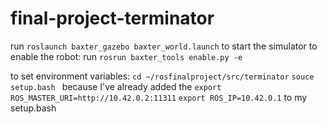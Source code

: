 # final-project-terminator

run `roslaunch baxter_gazebo baxter_world.launch` to start the simulator
to enable the robot: run `rosrun baxter_tools enable.py -e`

to set environment variables:
`cd ~/rosfinalproject/src/terminator`
`souce setup.bash `
because I've already added the
`export ROS_MASTER_URI=http://10.42.0.2:11311`
`export ROS_IP=10.42.0.1` to my setup.bash
